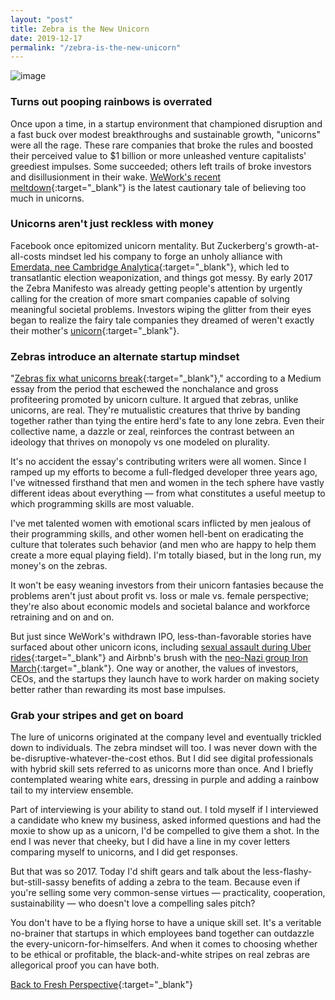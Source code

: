 ```yaml
---
layout: "post"
title: Zebra is the New Unicorn
date: 2019-12-17
permalink: "/zebra-is-the-new-unicorn"
---
```


![image](https://www.samanthamccallfp18.com/assets/images/zebra_is_the_new_unicorn.png)

### Turns out pooping rainbows is overrated
Once upon a time, in a startup environment that championed disruption and a fast buck over modest breakthroughs and sustainable growth, "unicorns" were all the rage. These rare companies that broke the rules and boosted their perceived value to $1 billion or more unleashed venture capitalists' greediest impulses. Some succeeded; others left trails of broke investors and disillusionment in their wake. [WeWork's recent meltdown](https://www.theatlantic.com/ideas/archive/2019/09/unicorn-delusion/598465){:target="_blank"} is the latest cautionary tale of believing too much in unicorns. 

### Unicorns aren't just reckless with money
Facebook once epitomized unicorn mentality. But Zuckerberg's growth-at-all-costs mindset led his company to forge an unholy alliance with [Emerdata, nee Cambridge Analytica](https://www.theregister.co.uk/2018/05/02/cambridge_analytica_shutdown/){:target="_blank"}, which led to transatlantic election weaponization, and things got messy. By early 2017 the Zebra Manifesto was already getting people's attention by urgently calling for the creation of more smart companies capable of solving meaningful societal problems. Investors wiping the glitter from their eyes began to realize the fairy tale companies they dreamed of weren't exactly their mother's [unicorn](https://www.youtube.com/watch?v=_EPsuOEH1fY){:target="_blank"}. 

### Zebras introduce an alternate startup mindset
"[Zebras fix what unicorns break](https://medium.com/@sexandstartups/zebrasfix-c467e55f9d96){:target="_blank"}," according to a Medium essay from the period that eschewed the nonchalance and gross profiteering promoted by unicorn culture. It argued that zebras, unlike unicorns, are real. They're mutualistic creatures that thrive by banding together rather than tying the entire herd's fate to any lone zebra. Even their collective name, a dazzle or zeal, reinforces the contrast between an ideology that thrives on monopoly vs one modeled on plurality. 

It's no accident the essay's contributing writers were all women. Since I ramped up my efforts to become a full-fledged developer three years ago, I've witnessed firsthand that men and women in the tech sphere have vastly different ideas about everything &mdash; from what constitutes a useful meetup to which programming skills are most valuable. 

I've met talented women with emotional scars inflicted by men jealous of their programming skills, and other women hell-bent on eradicating the culture that tolerates such behavior (and men who are happy to help them create a more equal playing field). I'm totally biased, but in the long run, my money's on the zebras.

It won't be easy weaning investors from their unicorn fantasies because the problems aren't just about profit vs. loss or male vs. female perspective; they're also about economic models and societal balance and workforce retraining and on and on.

But just since WeWork's withdrawn IPO, less-than-favorable stories have surfaced about other unicorn icons, including [sexual assault during Uber rides](https://www.vox.com/2019/12/7/20998646/uber-safety-report-sexual-assault-lyft-cases){:target="_blank"} and Airbnb's brush with the [neo-Nazi group Iron March](https://gizmodo.com/airbnb-bans-over-60-white-supremacists-after-iron-march-1840420392){:target="_blank"}. One way or another, the values of investors, CEOs, and the startups they launch have to work harder on making society better rather than rewarding its most base impulses.

### Grab your stripes and get on board
The lure of unicorns originated at the company level and eventually trickled down to individuals. The zebra mindset will too. I was never down with the be-disruptive-whatever-the-cost ethos. But I did see digital professionals with hybrid skill sets referred to as unicorns more than once. And I briefly contemplated wearing white ears, dressing in purple and adding a rainbow tail to my interview ensemble. 

Part of interviewing is your ability to stand out. I told myself if I interviewed a candidate who knew my business, asked informed questions and had the moxie to show up as a unicorn, I'd be compelled to give them a shot. In the end I was never that cheeky, but I did have a line in my cover letters comparing myself to unicorns, and I did get responses.

But that was so 2017. Today I'd shift gears and talk about the less-flashy-but-still-sassy benefits of adding a zebra to the team. Because even if you're selling some very common-sense virtues &mdash; practicality, cooperation, sustainability &mdash; who doesn't love a compelling sales pitch? 

You don't have to be a flying horse to have a unique skill set. It's a veritable no-brainer that startups in which employees band together can outdazzle the every-unicorn-for-himselfers. And when it comes to choosing whether to be ethical or profitable, the black-and-white stripes on real zebras are allegorical proof you can have both.

[Back to Fresh Perspective](https://www.samanthamccallfp18.com){:target="_blank"}
